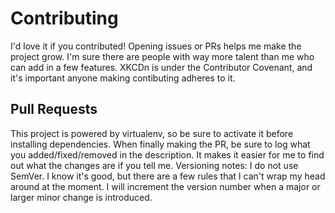 # Contributing
I'd love it if you contributed! Opening issues or PRs helps me make the project grow. I'm sure there are people with way more talent than me who can add in a few features.
XKCDn is under the Contributor Covenant, and it's important anyone making contibuting adheres to it. 
## Pull Requests
This project is powered by virtualenv, so be sure to activate it before installing dependencies.
When finally making the PR, be sure to log what you added/fixed/removed in the description. It makes it easier for me to find out what the changes are if you tell me. Versioning notes: I do not use SemVer. I know it's good, but there are a few rules that I can't wrap my head around at the moment. I will increment the version number when a major or larger minor change is introduced.
